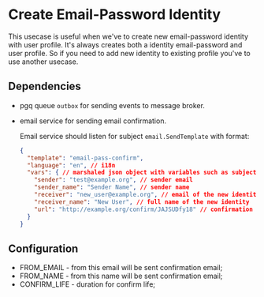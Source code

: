 # Create Email-Password Identity

This usecase is useful when we've to create new email-password identity with user profile.
It's always creates both a identity email-password and user profile.
So if you need to add new identity to existing profile you've to use another usecase.

## Dependencies
- pgq queue `outbox` for sending events to message broker.
- email service for sending email confirmation.
  
  Email service should listen for subject `email.SendTemplate` with format:
  ```json
  {
    "template": "email-pass-confirm",
    "language": "en", // i18n 
    "vars": { // marshaled json object with variables such as subject, receiver, send, sender_name and others to use in template
      "sender": "test@example.org", // sender email
      "sender_name": "Sender Name", // sender name
      "receiver": "new_user@example.org", // email of the new identity
      "receiver_name": "New User", // full name of the new identity
      "url": "http://example.org/confirm/JAJSUDfy18" // confirmation url
    }
  }
  ```

## Configuration
- FROM_EMAIL - from this email will be sent confirmation email;
- FROM_NAME  - from this name will be sent confirmation email;
- CONFIRM_LIFE - duration for confirm life;
